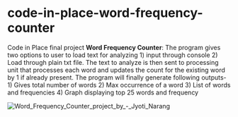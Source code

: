# code-in-place-word-frequency-counter
Code in Place final project **Word Frequency Counter**: The program gives two options to user to load text for analyzing 1) input through console 2) Load through plain txt file. The text to analyze is then sent to processing unit that processes each word and updates the count for the existing word by 1 if already present. The program will finally generate following outputs- 1) Gives total number of words 2) Max occurrence of a word 3) List of words and frequencies 4) Graph displaying top 25 words and frequency

![Word_Frequency_Counter_project_by_-_Jyoti_Narang](https://github.com/drop2jyoti/code-in-place-word-frequency-counter/assets/2778937/daacb804-9f11-47d6-b344-811f1d67a870)
